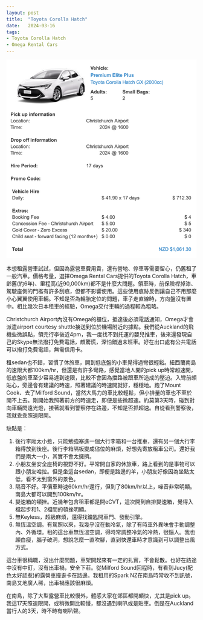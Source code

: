 ```yaml
---
layout: post
title:  "Toyota Corolla Hatch"
date:   2024-03-16
tags:
- Toyota Corolla Hatch
- Omega Rental Cars
---
```

![Omega Rental Cars Toyota Corolla Hactch](/media/2024-03-16-Omega-Rental-Cars-Toyota-Corolla-Hactch.png)

本想租露營車試試，但因為露營車費用貴，還有營地、停車等需要留心，仍舊租了一般汽車。價格考量，選擇Omega Rental Cars提供的Toyota Corolla Hatch，車齡舊(約6年)、里程高(近90,000km)都不是什麼大問題。領車時，前保險桿掉漆、駕駛座側的門檻有許多刮痕，但都不影響使用。這些使用痕跡反倒讓自己不用那麼小心翼翼使用車輛。不知是否為輪胎定位的問題，車子走直線時，方向盤沒有置中。相比幾次日本租車的經驗，Omega交付車輛的過程較為粗略。

Christchurch Airport內沒有Omega的櫃位，抵達後必須電話通知，Omega才會派遣airport courtesy shuttle接送到位於機場附近的據點。我們從Auckland的飛機些微誤點，領完行李後近4pm，我一度找不到托運的嬰兒推車，後來還發現自己的Skype無法撥打免費電話，頗驚慌，深怕錯過末班車。好在出口處有公共電話可以撥打免費電話，無需信用卡。

租sedan也不錯，習慣了休旅車，開到低底盤的小車覺得過彎很輕鬆。紐西蘭南島的速限大都100km/hr，但還是有許多彎路，感覺當地人開的pick up時常超速開，低底盤的車至少容易達到速限，比較不會因為擋路被跟車所造成的壓迫。入彎前頗貼心，旁邊會有建議的時速，照著建議的時速開就好，穩穩地。跑了Mount Cook、去了Milford Sound，當然大馬力的車比較輕鬆，但小排量的車也不至於開不上去。剛開始我照著前方的時速走，即便是些微超速。約莫第3天時，碰到對向車輛閃遠光燈，接著就看到警察停在路邊，不知是否抓超速。自從看到警察後，我就乖乖照速限開。

缺點是：
1. 後行李廂太小惹，只能勉強塞進一個大行李箱和一台推車，還有另一個大行李箱得放到後座。後行李箱隔板變成佔位的麻煩，好想先寄放租車公司。還好我們是兩大一小，其實不會太擁擠。
2. 小朋友坐安全座椅的視野不好。平常開自家的休旅車，路上看到的是事物可以跟小朋友哈拉。但是坐這台sedan，即便是路邊的羊，小朋友好像因為坐點太低，看不太到窗外的景色。
3. 隔音不好。平價車時速60km/hr還行，但到了80km/hr以上，噪音非常明顯。南島大都可以開到100km/hr。
4. 變速箱的頓挫。近幾年包含租車都是開eCVT，這次開到自排變速箱，覺得入檔起步和1、2檔間的頓挫明顯。
5. 無Keyless，超級麻煩，還得找鑰匙開車門、發動引擎。
6. 無恆溫空調。有駕照以來，我幾乎沒在動冷氣，除了有時車外異味會手動調整內、外循環。租的這台車無恆溫空調，得時常調整冷氣的冷熱，很惱人。我也頗白癡，腦子破洞，想說怎麼一直吹腳，直到快還車時才意識到可以調整出風方式。

這台車很稱職，沒出什麼問題，車架開起來有一定的扎實，不會鬆散。也好在路途中沒有中釘，沒有出車禍，安全下莊。從Milford Sound回程時，有看到Jucy(配色太好認惹)的露營車撞歪卡在路邊。我租用的Spark NZ在南島時常收不到訊號，南島又地廣人稀，出車禍應該很麻煩。

在南島，除了大型露營車比較慢外，體感大家在郊區都開頗快，尤其是pick up。我這17天照速限開，或稍微開比較慢，都沒遇到喇叭或是貼車。倒是在Auckland當行人的3天，時不時有喇叭聲。